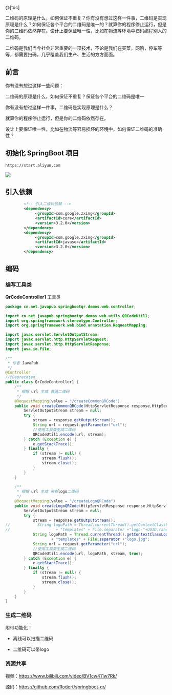 <!--
 * @Author: JavaPub
 * @Date: 2023-10-07 19:36:06
 * @LastEditors: your name
 * @LastEditTime: 2023-10-21 20:04:58
 * @Description: Here is the JavaPub code base. Search JavaPub on the whole web.
 * @FilePath: \JavaPub-Blog\docs\posts\springboot\springboot生成二维码的正确姿势-附视频附源码.md
-->


@[toc]


二维码的原理是什么，如何保证不重复？你有没有想过这样一件事，二维码是实现原理是什么？如何保证各个平台的二维码是唯一的？就算你的程序停止运行，但是你的二维码依然存在。设计上要保证唯一性，比如在物流等环境中扫码编程别人的二维码。





二维码是我们当今社会非常重要的一项技术，不论是我们在买菜，网购，停车等等，都需要扫码，几乎覆盖我们生产、生活的方方面面。



## 前言

你有没有想过这样一些问题：

二维码的原理是什么，如何保证不重复？保证各个平台的二维码是唯一

你有没有想过这样一件事，二维码是实现原理是什么？

就算你的程序停止运行，但是你的二维码依然存在。

设计上要保证唯一性，比如在物流等容易损坏的环境中，如何保证二维码的准确性？


## 初始化 SpringBoot 项目

`https://start.aliyun.com`

![](https://ghproxy.com/https://raw.githubusercontent.com/Rodert/javapub_oss/main/other/springboot-qr-init.png?raw=true)

## 引入依赖

```xml
        <!-- 引入二维码依赖 -->
        <dependency>
             <groupId>com.google.zxing</groupId>
             <artifactId>core</artifactId>
             <version>3.2.0</version>
        </dependency>
        <dependency>
             <groupId>com.google.zxing</groupId>
             <artifactId>javase</artifactId>
             <version>3.2.0</version>
        </dependency>
```    


## 编码

### 编写工具类

**QrCodeController1** 工具类

```java
package cn.net.javapub.springbootqr.demos.web.controller;

import cn.net.javapub.springbootqr.demos.web.utils.QRCodeUtil1;
import org.springframework.stereotype.Controller;
import org.springframework.web.bind.annotation.RequestMapping;

import javax.servlet.ServletOutputStream;
import javax.servlet.http.HttpServletRequest;
import javax.servlet.http.HttpServletResponse;
import java.io.File;

/**
 * 作者 JavaPub
 */
@Controller
//@Deprecated
public class QrCodeController1 {
	/**
     * 根据 url 生成 普通二维码
     */
    @RequestMapping(value = "/createCommonQRCode")
    public void createCommonQRCode(HttpServletResponse response,HttpServletRequest request) throws Exception {
        ServletOutputStream stream = null;
        try {
            stream = response.getOutputStream();
            String url = request.getParameter("url");
            //使用工具类生成二维码
            QRCodeUtil1.encode(url, stream);
        } catch (Exception e) {
            e.getStackTrace();
        } finally {
            if (stream != null) {
                stream.flush();
                stream.close();
            }
        }
    }
 
    /**
     * 根据 url 生成 带有logo二维码
     */
    @RequestMapping(value = "/createLogoQRCode")
    public void createLogoQRCode(HttpServletResponse response,HttpServletRequest request) throws Exception {
        ServletOutputStream stream = null;
        try {
            stream = response.getOutputStream();
//            String logoPath = Thread.currentThread().getContextClassLoader().getResource("").getPath() 
//                    + "templates" + File.separator +"logo-"+UUID.randomUUID().toString().trim().replaceAll("-", "")+ ".jpg";
            String logoPath = Thread.currentThread().getContextClassLoader().getResource("").getPath() 
                    + "templates" + File.separator +"logo.jpg";
            String url = request.getParameter("url");
            //使用工具类生成二维码
            QRCodeUtil1.encode(url, logoPath, stream, true);
        } catch (Exception e) {
            e.getStackTrace();
        } finally {
            if (stream != null) {
                stream.flush();
                stream.close();
            }
        }
    }
}
```


### 生成二维码

附带功能化：

- 离线可以扫描二维码

- 二维码可以带logo


### 资源共享

视频：https://www.bilibili.com/video/BV1cw411w7Rk/

源码：https://github.com/Rodert/springboot-qr/

